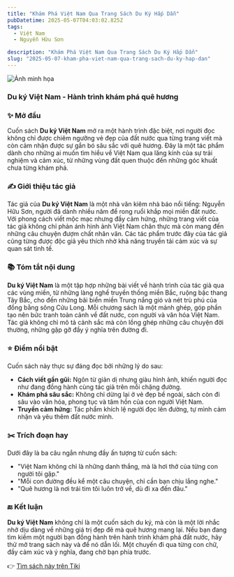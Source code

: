 ```yaml
---
title: "Khám Phá Việt Nam Qua Trang Sách Du Ký Hấp Dẫn"
pubDatetime: 2025-05-07T04:03:02.825Z
tags:
  - Việt Nam
  - Nguyễn Hữu Sơn

description: "Khám Phá Việt Nam Qua Trang Sách Du Ký Hấp Dẫn"
slug: "2025-05-07-kham-pha-viet-nam-qua-trang-sach-du-ky-hap-dan"
---
```


![Ảnh minh họa](https://external-content.duckduckgo.com/iu/?u=https%3A%2F%2Ffile.hstatic.net%2F200000692705%2Ffile%2Fdu-ky-viet-nam-tren-nam-phong-ta_grande.jpg&f=1&nofb=1&ipt=40b81ce90e3d4aee1e2cd9f7a45a60d983d0c7a5d4fa4d4f960138f9db78e89c) 

 ### Du ký Việt Nam - Hành trình khám phá quê hương

### ✨ Mở đầu  
Cuốn sách **Du ký Việt Nam** mở ra một hành trình đặc biệt, nơi người đọc không chỉ được chiêm ngưỡng vẻ đẹp của đất nước qua từng trang viết mà còn cảm nhận được sự gắn bó sâu sắc với quê hương. Đây là một tác phẩm dành cho những ai muốn tìm hiểu về Việt Nam qua lăng kính của sự trải nghiệm và cảm xúc, từ những vùng đất quen thuộc đến những góc khuất chưa từng khám phá.

### ✍️ Giới thiệu tác giả  
Tác giả của **Du ký Việt Nam** là một nhà văn kiêm nhà báo nổi tiếng: Nguyễn Hữu Sơn, người đã dành nhiều năm để rong ruổi khắp mọi miền đất nước. Với phong cách viết mộc mạc nhưng đầy cảm hứng, những trang viết của tác giả không chỉ phản ánh hình ảnh Việt Nam chân thực mà còn mang đến những câu chuyện đượm chất nhân văn. Các tác phẩm trước đây của tác giả cũng từng được độc giả yêu thích nhờ khả năng truyền tải cảm xúc và sự quan sát tinh tế.

### 📚 Tóm tắt nội dung  
**Du ký Việt Nam** là một tập hợp những bài viết về hành trình của tác giả qua các vùng miền, từ những làng nghề truyền thống miền Bắc, ruộng bậc thang Tây Bắc, cho đến những bãi biển miền Trung nắng gió và nét trù phú của đồng bằng sông Cửu Long. Mỗi chương sách là một mảnh ghép, góp phần tạo nên bức tranh toàn cảnh về đất nước, con người và văn hóa Việt Nam. Tác giả không chỉ mô tả cảnh sắc mà còn lồng ghép những câu chuyện đời thường, những gặp gỡ đầy ý nghĩa trên đường đi.

### ⭐ Điểm nổi bật  
Cuốn sách này thực sự đáng đọc bởi những lý do sau:  
- **Cách viết gần gũi:** Ngôn từ giản dị nhưng giàu hình ảnh, khiến người đọc như đang đồng hành cùng tác giả trên mỗi chặng đường.  
- **Khám phá sâu sắc:** Không chỉ dừng lại ở vẻ đẹp bề ngoài, sách còn đi sâu vào văn hóa, phong tục và tâm hồn của con người Việt Nam.  
- **Truyền cảm hứng:** Tác phẩm khích lệ người đọc lên đường, tự mình cảm nhận và yêu thêm đất nước mình.  

### ✂️ Trích đoạn hay  
Dưới đây là ba câu ngắn nhưng đầy ấn tượng từ cuốn sách:  
- "Việt Nam không chỉ là những danh thắng, mà là hơi thở của từng con người tôi gặp."  
- "Mỗi con đường đều kể một câu chuyện, chỉ cần bạn chịu lắng nghe."  
- "Quê hương là nơi trái tim tôi luôn trở về, dù đi xa đến đâu."

### 🔚 Kết luận  
**Du ký Việt Nam** không chỉ là một cuốn sách du ký, mà còn là một lời nhắc nhở dịu dàng về những giá trị đẹp đẽ mà quê hương mang lại. Nếu bạn đang tìm kiếm một người bạn đồng hành trên hành trình khám phá đất nước, hãy thử mở trang sách này và để nó dẫn lối. Một chuyến đi qua từng con chữ, đầy cảm xúc và ý nghĩa, đang chờ bạn phía trước.

👉 [Tìm sách này trên Tiki](https://tiki.vn/search?q=Du%20k%C3%BD%20Vi%E1%BB%87t%20Nam)
